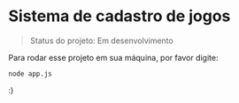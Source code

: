 <h1>Sistema de cadastro de jogos</h1>

> Status do projeto: Em desenvolvimento

Para rodar esse projeto em sua máquina, por favor digite:

```
node app.js
```

:)


